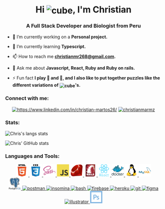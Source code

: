 <h1 align="center">Hi <img align="center" src="https://c.tenor.com/SNL9_xhZl9oAAAAi/waving-hand-joypixels.gif" alt="cube" height="40" width="40" />, I'm Christian</h1>
<h3 align="center">A Full Stack Developer and Biologist from Peru</h3>

- 🔭 I’m currently working on a **Personal project.**

- 🌱 I’m currently learning **Typescript.**

- 📫 How to reach me **christianmr268@gmail.com.**

- 💬 Ask me about **Javascript, React, Ruby and Ruby on rails.**

- ⚡ Fun fact **I play 🎸 and 🎷, and I also like to put together puzzles like the different variations of <img align="center" src="https://static.wixstatic.com/media/1d30da_0ffdf1f786d34655906ef1c7f6a51408~mv2.gif" alt="cube" height="20" width="20" />'s.**

<h3 align="left">Connect with me:</h3>
<p align="center">
<a href="https://linkedin.com/in/https://www.linkedin.com/in/christian-martos26/" target="blank"><img align="center" src="https://raw.githubusercontent.com/rahuldkjain/github-profile-readme-generator/master/src/images/icons/Social/linked-in-alt.svg" alt="https://www.linkedin.com/in/christian-martos26/" height="30" width="40" /></a>
<a href="https://instagram.com/christianmarmz" target="blank"><img align="center" src="https://raw.githubusercontent.com/rahuldkjain/github-profile-readme-generator/master/src/images/icons/Social/instagram.svg" alt="christianmarmz" height="30" width="40" /></a>
</p>

<h3 align="left">Stats:</h3>

<div align=“center”>
<div markdown=“1”>

![Chris's langs stats](https://github-readme-stats.vercel.app/api/top-langs/?username=anuraghazra&layout=compact&show_icons=true&theme=onedark)

![Chris' GitHub stats](https://github-readme-stats.vercel.app/api?username=ChristianMRtz&hide=contribs,prs&count_private=true&show_icons=true&theme=onedark)

</div>
</div>

 <h3 align="left">Languages and Tools:</h3>
<p align="center" margin-left="20px" margin-right="20px">

<a href="https://www.w3.org/html/" target="_blank" rel="noreferrer"> 
 <img src="https://raw.githubusercontent.com/devicons/devicon/master/icons/html5/html5-original-wordmark.svg" alt="html5" width="40" height="40"/> 
</a>

 <a href="https://www.w3schools.com/css/" target="_blank" rel="noreferrer"> 
 <img src="https://raw.githubusercontent.com/devicons/devicon/master/icons/css3/css3-original-wordmark.svg" alt="css3" width="40" height="40"/> 
 </a>

 <a href="https://sass-lang.com" target="_blank" rel="noreferrer"> 
 <img src="https://raw.githubusercontent.com/devicons/devicon/master/icons/sass/sass-original.svg" alt="sass" width="40" height="40"/> 
 </a>

<a href="https://developer.mozilla.org/en-US/docs/Web/JavaScript" target="_blank" rel="noreferrer"> 
 <img src="https://raw.githubusercontent.com/devicons/devicon/master/icons/javascript/javascript-original.svg" alt="javascript" width="40" height="40"/> 
</a>

 <a href="https://www.ruby-lang.org/en/" target="_blank" rel="noreferrer"> 
 <img src="https://raw.githubusercontent.com/devicons/devicon/master/icons/ruby/ruby-original.svg" alt="ruby" width="40" height="40"/> 
 </a>

<a href="https://rubyonrails.org" target="_blank" rel="noreferrer"> 
 <img src="https://raw.githubusercontent.com/devicons/devicon/master/icons/rails/rails-original-wordmark.svg" alt="rails" width="40" height="40"/> 
</a>

 <a href="https://reactjs.org/" target="_blank" rel="noreferrer"> 
 <img src="https://raw.githubusercontent.com/devicons/devicon/master/icons/react/react-original-wordmark.svg" alt="react" width="40" height="40"/> 
 </a>
 
 <a href="https://www.docker.com/" target="_blank" rel="noreferrer"> 
 <img src="https://raw.githubusercontent.com/devicons/devicon/master/icons/docker/docker-original-wordmark.svg" alt="docker" width="40" height="40"/> 
 </a>

 <a href="https://www.linux.org/" target="_blank" rel="noreferrer"> 
 <img src="https://raw.githubusercontent.com/devicons/devicon/master/icons/linux/linux-original.svg" alt="linux" width="40" height="40"/> 
 </a>

 <a href="https://www.mysql.com/" target="_blank" rel="noreferrer"> 
 <img src="https://raw.githubusercontent.com/devicons/devicon/master/icons/mysql/mysql-original-wordmark.svg" alt="mysql" width="40" height="40"/> 
 </a>

 </br>

 <a href="https://www.postgresql.org" target="_blank" rel="noreferrer"> 
 <img src="https://raw.githubusercontent.com/devicons/devicon/master/icons/postgresql/postgresql-original-wordmark.svg" alt="postgresql" width="40" height="40"/> 
 </a>

 <a href="https://postman.com" target="_blank" rel="noreferrer"> 
 <img src="https://www.vectorlogo.zone/logos/getpostman/getpostman-icon.svg" alt="postman" width="40" height="40"/> 
 </a>

 <a href="https://insomnia.rest/" target="_blank" rel="noreferrer"> 
 <img src="https://seeklogo.com/images/I/insomnia-logo-A35E09EB19-seeklogo.com.png" alt="insomina" width="40" height="40"/> 
 </a>

<a href="https://www.gnu.org/software/bash/" target="_blank" rel="noreferrer"> 
<img src="https://www.vectorlogo.zone/logos/gnu_bash/gnu_bash-icon.svg" alt="bash" width="40" height="40"/> 
</a>


 <a href="https://firebase.google.com/" target="_blank" rel="noreferrer"> 
 <img src="https://www.vectorlogo.zone/logos/firebase/firebase-icon.svg" alt="firebase" width="40" height="40"/> 
 </a>

 <a href="https://heroku.com" target="_blank" rel="noreferrer"> 
 <img src="https://www.vectorlogo.zone/logos/heroku/heroku-icon.svg" alt="heroku" width="40" height="40"/> 
 </a>

 <a href="https://git-scm.com/" target="_blank" rel="noreferrer"> 
 <img src="https://www.vectorlogo.zone/logos/git-scm/git-scm-icon.svg" alt="git" width="40" height="40"/> 
 </a>

 <a href="https://www.figma.com/" target="_blank" rel="noreferrer"> 
 <img src="https://www.vectorlogo.zone/logos/figma/figma-icon.svg" alt="figma" width="40" height="40"/> 
 </a>
 
 <a href="https://www.adobe.com/in/products/illustrator.html" target="_blank" rel="noreferrer"> 
 <img src="https://www.vectorlogo.zone/logos/adobe_illustrator/adobe_illustrator-icon.svg" alt="illustrator" width="40" height="40"/> 
 </a>

 <a href="https://www.photoshop.com/en" target="_blank" rel="noreferrer"> 
 <img src="https://raw.githubusercontent.com/devicons/devicon/master/icons/photoshop/photoshop-line.svg" alt="photoshop" width="40" height="40"/> 
 </a>

 </p>
